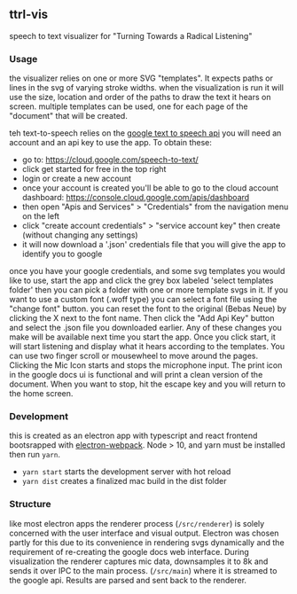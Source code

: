 ## ttrl-vis

speech to text visualizer for "Turning Towards a Radical Listening"

### Usage

the visualizer relies on one or more SVG "templates". It expects paths or lines in the svg of varying stroke widths. when the visualization is run it will use the size, location and order of the paths to draw the text it hears on screen. multiple templates can be used, one for each page of the "document" that will be created.

teh text-to-speech relies on the [google text to speech api](https://cloud.google.com/speech-to-text/) you will need an account and an api key to use the app. To obtain these:

- go to: https://cloud.google.com/speech-to-text/
- click get started for free in the top right
- login or create a new account
- once your account is created you'll be able to go to the cloud account dashboard: https://console.cloud.google.com/apis/dashboard
- then open "Apis and Services" > "Credentials" from the navigation menu on the left
- click "create account credentials" > "service account key" then create (without changing any settings)
- it will now download a '.json' credentials file that you will give the app to identify you to google

once you have your google credentials, and some svg templates you would like to use, start the app and click the grey box labeled 'select templates folder' then you can pick a folder with one or more template svgs in it. If you want to use a custom font (.woff type) you can select a font file using the "change font" button. you can reset the font to the original (Bebas Neue) by clicking the X next to the font name. Then click the "Add Api Key" button and select the .json file you downloaded earlier. Any of these changes you make will be available next time you start the app. Once you click start, it will start listening and display what it hears according to the templates. You can use two finger scroll or mousewheel to move around the pages. Clicking the Mic Icon starts and stops the microphone input. The print icon in the google docs ui is functional and will print a clean version of the document. When you want to stop, hit the escape key and you will return to the home screen.

### Development

this is created as an electron app with typescript and react frontend bootsrapped with [electron-webpack](https://github.com/electron-userland/electron-webpack). Node > 10, and yarn must be installed then run `yarn`.

- `yarn start` starts the development server with hot reload
- `yarn dist` creates a finalized mac build in the dist folder

### Structure

like most electron apps the renderer process (`/src/renderer`) is solely concerned with the user interface and visual output. Electron was chosen partly for this due to its convenience in rendering svgs dynamically and the requirement of re-creating the google docs web interface. During visualization the renderer captures mic data, downsamples it to 8k and sends it over IPC to the main process. (`/src/main`) where it is streamed to the google api. Results are parsed and sent back to the renderer.
